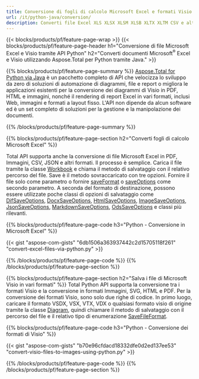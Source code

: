 ```yaml
---
title: Conversione di fogli di calcolo Microsoft Excel e formati Visio tramite Python 
url: /it/python-java/conversion/
description: Converti file Excel XLS XLSX XLSM XLSB XLTX XLTM CSV e altri formati Visio VSDX VSX VTX VDX VSSX VSTX VSDM VSSM VSTM ecc. solo poche righe di codice Python.
---
```


{{< blocks/products/pf/feature-page-wrap >}}
{{< blocks/products/pf/feature-page-header h1="Conversione di file Microsoft Excel e Visio tramite API Python" h2="Converti documenti Microsoft<sup>&reg;</sup> Excel e Visio utilizzando Aspose.Total per Python tramite Java." >}}

{{% blocks/products/pf/feature-page-summary %}}
[Aspose.Total for Python via Java](https://products.aspose.com/total/python-java/) è un pacchetto completo di API che velocizza lo sviluppo da zero di soluzioni di automazione di diagrammi, file e report o migliora le applicazioni esistenti per la conversione dei diagrammi di Visio in PDF, HTML e immagini, nonché il rendering di report Excel in vari formati, inclusi Web, immagini e formati a layout fisso. L'API non dipende da alcun software ed è un set completo di soluzioni per la gestione e la manipolazione dei documenti.

{{% /blocks/products/pf/feature-page-summary  %}}

{{% blocks/products/pf/feature-page-section  h2="Converti fogli di calcolo Microsoft Excel" %}}

Total API supporta anche la conversione di file Microsoft Excel in PDF, Immagini, CSV, JSON e altri formati. Il processo è semplice. Carica il file tramite la classe [Workbook](https://reference.aspose.com/cells/python-java/asposecells.api/Workbook) e chiama il metodo di salvataggio con il relativo percorso del file. Save è il metodo sovraccaricato con tre opzioni. Fornire il file solo come parametro o fornire [saveFormat](https://reference.aspose.com/cells/python-java/asposecells.api/SaveFormat) o [saveOptions](https://reference.aspose.com/cells/python-java/asposecells.api/SaveOptions) come secondo parametro. A seconda del formato di destinazione, possono essere utilizzate poche classi di opzioni di salvataggio come [DifSaveOptions](https://reference.aspose.com/cells/python-java/asposecells.api/DifSaveOptions), [DocxSaveOptions](https://reference.aspose.com/cells/python-java/asposecells.api/DocxSaveOptions), [HtmlSaveOptions](https://reference.aspose.com/cells/python-java/asposecells.api/HtmlSaveOptions), [ImageSaveOptions](https://reference.aspose.com/cells/python-java/asposecells.api/ImageSaveOptions), [JsonSaveOptions](https://reference.aspose.com/cells/python-java/asposecells.api/JsonSaveOptions), [MarkdownSaveOptions](https://reference.aspose.com/cells/python-java/asposecells.api/MarkdownSaveOptions), [OdsSaveOptions](https://reference.aspose.com/cells/python-java/asposecells.api/OdsSaveOptions) e classi più rilevanti.

{{% blocks/products/pf/feature-page-code h3="Python - Conversione in Microsoft Excel" %}}

{{< gist "aspose-com-gists" "6db1506a363937442c2d15705118f261" "convert-excel-files-via-python.py" >}}

{{% /blocks/products/pf/feature-page-code  %}}
{{% /blocks/products/pf/feature-page-section %}}

{{% blocks/products/pf/feature-page-section  h2="Salva i file di Microsoft Visio in vari formati" %}}
Total Python API supporta la conversione tra i formati Visio e la conversione in formati Immagini, SVG, HTML e PDF. Per la conversione dei formati Visio, sono solo due righe di codice. In primo luogo, caricare il formato VSDX, VSX, VTX, VDX o qualsiasi formato visio di origine tramite la classe [Diagram](https://reference.aspose.com/diagram/python-java/asposediagram.api/Diagram), quindi chiamare il metodo di salvataggio con il percorso del file e il relativo tipo di enumerazione [SaveFileFormat](https://reference.aspose.com/diagram/python-java/asposediagram.api/SaveFileFormat).  

{{% blocks/products/pf/feature-page-code h3="Python - Conversione dei formati di Visio" %}}

{{< gist "aspose-com-gists" "b70e96cfdacd18332dfe0d2ed137ee53" "convert-visio-files-to-images-using-python.py" >}}

{{% /blocks/products/pf/feature-page-code  %}}
{{% /blocks/products/pf/feature-page-section %}}